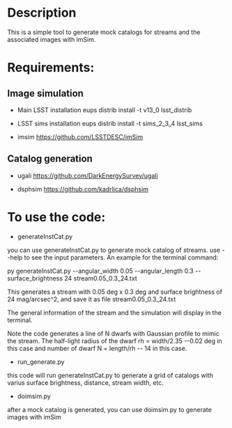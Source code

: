 # Description

This is a simple tool to generate mock catalogs for streams and the associated images
  with imSim.

# Requirements:

## Image simulation

* Main LSST installation 
eups distrib install -t v13_0 lsst_distrib

* LSST sims installation
eups distrib install -t sims_2_3_4  lsst_sims

* imsim
https://github.com/LSSTDESC/imSim

## Catalog generation

* ugali
https://github.com/DarkEnergySurvey/ugali

* dsphsim
https://github.com/kadrlica/dsphsim

# To use the code:

* generateInstCat.py

you can use generateInstCat.py to generate mock catalog of streams. use --help to see the input parameters. An example for the terminal command:

 py generateInstCat.py --angular_width 0.05 --angular_length 0.3 --surface_brightness 24 stream0.05_0.3_24.txt

This generates a stream with 0.05 deg x 0.3 deg and surface brightness of 24 mag/arcsec^2, and save it as file stream0.05_0.3_24.txt

The general information of the stream and the simulation will display in the terminal.

Note the code generates a line of N dwarfs with Gaussian profile to mimic the stream. The half-light radius of the dwarf rh = width/2.35 --0.02 deg in this case and number of dwarf N = length/rh -- 14 in this case.

* run_generate.py

this code will run generateInstCat.py to generate a grid of catalogs with varius surface brightness, distance, stream width, etc.

* doimsim.py

after a mock catalog is generated, you can use doimsim.py to generate images with imSim

